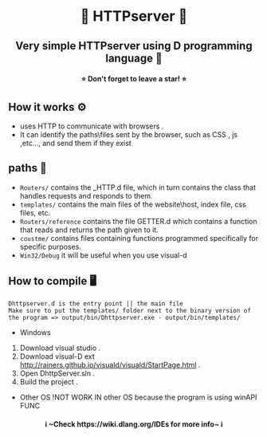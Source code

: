 <h1 align="center">💠 HTTPserver 💠</h1>
<h2 align="center">Very simple HTTPserver using D programming language 💠</h2>
<h4 align="center">⭐ Don't forget to leave a star! ⭐</h4>


## How it works ⚙️
* uses HTTP to communicate with browsers .
* It can identify the paths\\files sent by the browser, such as CSS , js ,etc..., and send them if they exist

## paths 📁
* `Routers/` contains the _HTTP.d file, which in turn contains the class that handles requests and responds to them.
* `templates/` contains the main files of the website\\host, index file, css files, etc.
* `Routers/reference` contains the file GETTER.d which contains a function that reads and returns the path given to it.
* `coustme/` contains files containing functions programmed specifically for specific purposes.
* `Win32/Debug` it will be useful when you use visual-d

## How to compile 🖥️
`Dhttpserver.d is the entry point || the main file`
<br>
`Make sure to put the templates/ folder next to the binary version of the program => output/bin/Dhttpserver.exe - output/bin/templates/`

* Windows
1. Download visual studio . 
2. Download visual-D ext http://rainers.github.io/visuald/visuald/StartPage.html .
3. Open DhttpServer.sln .
4. Build the project .
* Other OS
!NOT WORK IN other OS because the program is using winAPI FUNC


<h4 align="center">ℹ️ ~Check https://wiki.dlang.org/IDEs for more info~ ℹ️</h4>

